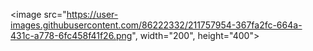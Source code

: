 <image src="https://user-images.githubusercontent.com/86222332/211757954-367fa2fc-664a-431c-a778-6fc458f41f26.png", width="200", height="400">
